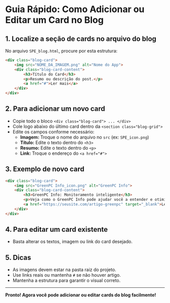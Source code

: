 # Guia Rápido: Como Adicionar ou Editar um Card no Blog

## 1. Localize a seção de cards no arquivo do blog
No arquivo `SPE_blog.html`, procure por esta estrutura:

```html
<div class="blog-card">
    <img src="NOME_DA_IMAGEM.png" alt="Nome do App">
    <div class="blog-card-content">
        <h3>Título do Card</h3>
        <p>Resumo ou descrição do post.</p>
        <a href="#">Ler mais</a>
    </div>
</div>
```

## 2. Para adicionar um novo card
- Copie todo o bloco `<div class="blog-card"> ... </div>`
- Cole logo abaixo do último card dentro da `<section class="blog-grid">`
- Edite os campos conforme necessário:
    - **Imagem:** Troque o nome do arquivo no `src` (ex: `SPE_icon.png`)
    - **Título:** Edite o texto dentro do `<h3>`
    - **Resumo:** Edite o texto dentro do `<p>`
    - **Link:** Troque o endereço do `<a href="#">`

## 3. Exemplo de novo card
```html
<div class="blog-card">
    <img src="GreenPC Info_icon.png" alt="GreenPC Info">
    <div class="blog-card-content">
        <h3>GreenPC Info: Monitoramento inteligente</h3>
        <p>Veja como o GreenPC Info pode ajudar você a entender e otimizar o desempenho do seu computador.</p>
        <a href="https://seusite.com/artigo-greenpc" target="_blank">Ler mais</a>
    </div>
</div>
```

## 4. Para editar um card existente
- Basta alterar os textos, imagem ou link do card desejado.

## 5. Dicas
- As imagens devem estar na pasta raiz do projeto.
- Use links reais ou mantenha `#` se não houver artigo.
- Mantenha a estrutura para garantir o visual correto.

---

**Pronto! Agora você pode adicionar ou editar cards do blog facilmente!**
